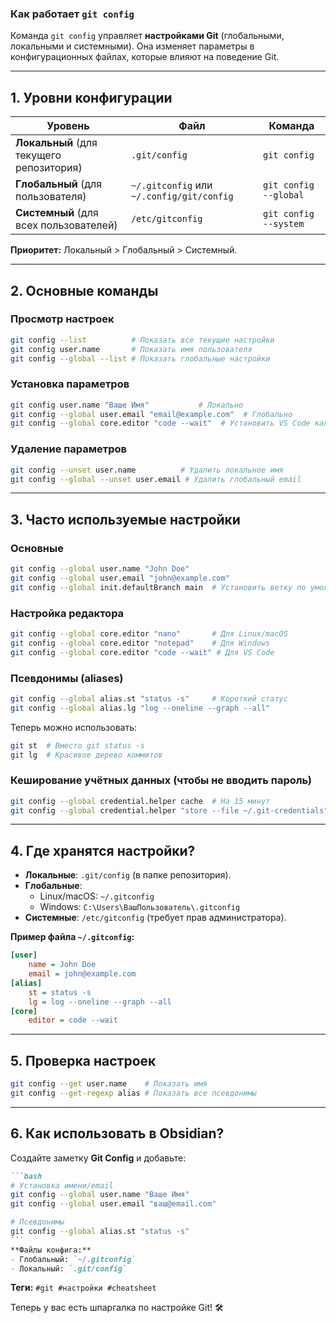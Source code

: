 ### **Как работает `git config`**  
Команда `git config` управляет **настройками Git** (глобальными, локальными и системными). Она изменяет параметры в конфигурационных файлах, которые влияют на поведение Git.  

---

## **1. Уровни конфигурации**  
| Уровень | Файл | Команда |  
|---------|------|---------|  
| **Локальный** (для текущего репозитория) | `.git/config` | `git config` |  
| **Глобальный** (для пользователя) | `~/.gitconfig` или `~/.config/git/config` | `git config --global` |  
| **Системный** (для всех пользователей) | `/etc/gitconfig` | `git config --system` |  

**Приоритет:** Локальный > Глобальный > Системный.

---

## **2. Основные команды**  

### **Просмотр настроек**  
```bash
git config --list          # Показать все текущие настройки
git config user.name       # Показать имя пользователя
git config --global --list # Показать глобальные настройки
```

### **Установка параметров**  
```bash
git config user.name "Ваше Имя"           # Локально
git config --global user.email "email@example.com"  # Глобально
git config --global core.editor "code --wait"  # Установить VS Code как редактор
```

### **Удаление параметров**  
```bash
git config --unset user.name          # Удалить локальное имя
git config --global --unset user.email # Удалить глобальный email
```

---

## **3. Часто используемые настройки**  

### **Основные**  
```bash
git config --global user.name "John Doe"
git config --global user.email "john@example.com"
git config --global init.defaultBranch main  # Установить ветку по умолчанию
```

### **Настройка редактора**  
```bash
git config --global core.editor "nano"       # Для Linux/macOS
git config --global core.editor "notepad"    # Для Windows
git config --global core.editor "code --wait" # Для VS Code
```

### **Псевдонимы (aliases)**  
```bash
git config --global alias.st "status -s"     # Короткий статус
git config --global alias.lg "log --oneline --graph --all"
```
Теперь можно использовать:  
```bash
git st  # Вместо git status -s
git lg  # Красивое дерево коммитов
```

### **Кеширование учётных данных** (чтобы не вводить пароль)  
```bash
git config --global credential.helper cache  # На 15 минут
git config --global credential.helper "store --file ~/.git-credentials"  # Навсегда (осторожно!)
```

---

## **4. Где хранятся настройки?**  
- **Локальные**: `.git/config` (в папке репозитория).  
- **Глобальные**:  
  - Linux/macOS: `~/.gitconfig`  
  - Windows: `C:\Users\ВашПользователь\.gitconfig`  
- **Системные**: `/etc/gitconfig` (требует прав администратора).  

**Пример файла `~/.gitconfig`:**  
```ini
[user]
    name = John Doe
    email = john@example.com
[alias]
    st = status -s
    lg = log --oneline --graph --all
[core]
    editor = code --wait
```

---

## **5. Проверка настроек**  
```bash
git config --get user.name    # Показать имя
git config --get-regexp alias # Показать все псевдонимы
```

---

## **6. Как использовать в Obsidian?**  
Создайте заметку **Git Config** и добавьте:  
````markdown
```bash
# Установка имени/email
git config --global user.name "Ваше Имя"
git config --global user.email "ваш@email.com"

# Псевдонимы
git config --global alias.st "status -s"
```
**Файлы конфига:**  
- Глобальный: `~/.gitconfig`  
- Локальный: `.git/config`
````

**Теги:** `#git #настройки #cheatsheet`  

Теперь у вас есть шпаргалка по настройке Git! 🛠️